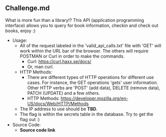 ## Challenge.md 
What is more fun than a library!? This API (application programming interface) allows you to query for book information, checkin and check out books, enjoy :) 

- Usage: 
	- All of the request labeled in the 'valid_api_calls.txt' file with 'GET' will work within the URL bar of the browser. The others will require POSTMAN or Curl in order to make the commands. 
		- Curl: https://curl.haxx.se/docs/
		- Or, man curl. 
	- HTTP Methods: 
		- There are different types of HTTP operations for different use cases. For instance, the GET operations 'gets' user information. Other HTTP verbs are 'POST' (add data), DELETE (remove data), PATCH (UPDATE) and a few others. 
		- HTTP Methods: https://developer.mozilla.org/en-US/docs/Web/HTTP/Methods 
	- The IP address to use should be **TBD**. 
	- The flag is within the secrets table in the database. 
	Try to get the flag out :) 
- Source Code: 
	- **Source code link**
	